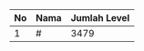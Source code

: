 | No | Nama            | Jumlah Level |
|----|-----------------|--------------|
| 1  | #    |    3479        |
